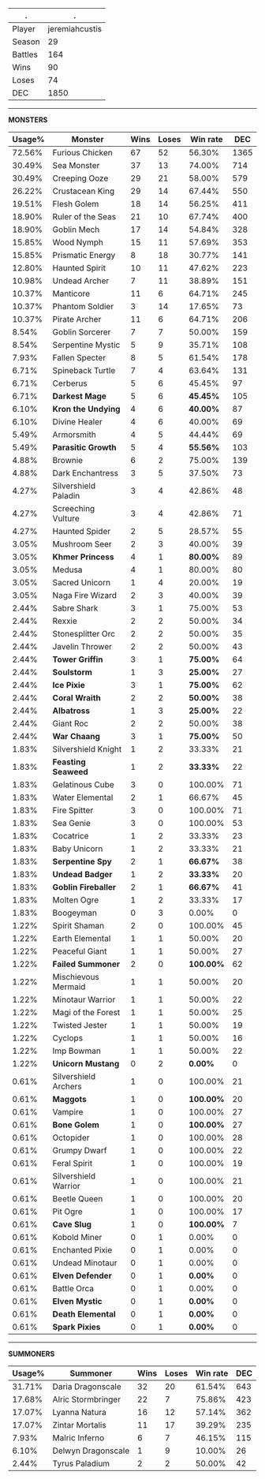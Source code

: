 .|.
|-|-
Player|jeremiahcustis
Season|29
Battles|164
Wins|90
Loses|74
DEC|1850

---
**MONSTERS**

Usage%|Monster|Wins|Loses|Win rate|DEC|
-|-|-|-|-|-|
72.56%|Furious Chicken|67|52|56.30%|1365|
30.49%|Sea Monster|37|13|74.00%|714|
30.49%|Creeping Ooze|29|21|58.00%|579|
26.22%|Crustacean King|29|14|67.44%|550|
19.51%|Flesh Golem|18|14|56.25%|411|
18.90%|Ruler of the Seas|21|10|67.74%|400|
18.90%|Goblin Mech|17|14|54.84%|328|
15.85%|Wood Nymph|15|11|57.69%|353|
15.85%|Prismatic Energy|8|18|30.77%|141|
12.80%|Haunted Spirit|10|11|47.62%|223|
10.98%|Undead Archer|7|11|38.89%|151|
10.37%|Manticore|11|6|64.71%|245|
10.37%|Phantom Soldier|3|14|17.65%|73|
10.37%|Pirate Archer|11|6|64.71%|206|
8.54%|Goblin Sorcerer|7|7|50.00%|159|
8.54%|Serpentine Mystic|5|9|35.71%|108|
7.93%|Fallen Specter|8|5|61.54%|178|
6.71%|Spineback Turtle|7|4|63.64%|131|
6.71%|Cerberus|5|6|45.45%|97|
6.71%|**Darkest Mage**|5|6|**45.45%**|105|
6.10%|**Kron the Undying**|4|6|**40.00%**|87|
6.10%|Divine Healer|4|6|40.00%|69|
5.49%|Armorsmith|4|5|44.44%|69|
5.49%|**Parasitic Growth**|5|4|**55.56%**|103|
4.88%|Brownie|6|2|75.00%|139|
4.88%|Dark Enchantress|3|5|37.50%|73|
4.27%|Silvershield Paladin|3|4|42.86%|48|
4.27%|Screeching Vulture|3|4|42.86%|71|
4.27%|Haunted Spider|2|5|28.57%|55|
3.05%|Mushroom Seer|2|3|40.00%|39|
3.05%|**Khmer Princess**|4|1|**80.00%**|89|
3.05%|Medusa|4|1|80.00%|80|
3.05%|Sacred Unicorn|1|4|20.00%|19|
3.05%|Naga Fire Wizard|2|3|40.00%|39|
2.44%|Sabre Shark|3|1|75.00%|53|
2.44%|Rexxie|2|2|50.00%|34|
2.44%|Stonesplitter Orc|2|2|50.00%|35|
2.44%|Javelin Thrower|2|2|50.00%|43|
2.44%|**Tower Griffin**|3|1|**75.00%**|64|
2.44%|**Soulstorm**|1|3|**25.00%**|27|
2.44%|**Ice Pixie**|3|1|**75.00%**|62|
2.44%|**Coral Wraith**|2|2|**50.00%**|38|
2.44%|**Albatross**|1|3|**25.00%**|22|
2.44%|Giant Roc|2|2|50.00%|38|
2.44%|**War Chaang**|3|1|**75.00%**|50|
1.83%|Silvershield Knight|1|2|33.33%|21|
1.83%|**Feasting Seaweed**|1|2|**33.33%**|22|
1.83%|Gelatinous Cube|3|0|100.00%|71|
1.83%|Water Elemental|2|1|66.67%|45|
1.83%|Fire Spitter|3|0|100.00%|71|
1.83%|Sea Genie|3|0|100.00%|53|
1.83%|Cocatrice|1|2|33.33%|23|
1.83%|Baby Unicorn|1|2|33.33%|21|
1.83%|**Serpentine Spy**|2|1|**66.67%**|38|
1.83%|**Undead Badger**|1|2|**33.33%**|20|
1.83%|**Goblin Fireballer**|2|1|**66.67%**|41|
1.83%|Molten Ogre|1|2|33.33%|17|
1.83%|Boogeyman|0|3|0.00%|0|
1.22%|Spirit Shaman|2|0|100.00%|45|
1.22%|Earth Elemental|1|1|50.00%|20|
1.22%|Peaceful Giant|1|1|50.00%|27|
1.22%|**Failed Summoner**|2|0|**100.00%**|62|
1.22%|Mischievous Mermaid|1|1|50.00%|20|
1.22%|Minotaur Warrior|1|1|50.00%|22|
1.22%|Magi of the Forest|1|1|50.00%|25|
1.22%|Twisted Jester|1|1|50.00%|19|
1.22%|Cyclops|1|1|50.00%|16|
1.22%|Imp Bowman|1|1|50.00%|22|
1.22%|**Unicorn Mustang**|0|2|**0.00%**|0|
0.61%|Silvershield Archers|1|0|100.00%|21|
0.61%|**Maggots**|1|0|**100.00%**|20|
0.61%|Vampire|1|0|100.00%|27|
0.61%|**Bone Golem**|1|0|**100.00%**|27|
0.61%|Octopider|1|0|100.00%|28|
0.61%|Grumpy Dwarf|1|0|100.00%|22|
0.61%|Feral Spirit|1|0|100.00%|19|
0.61%|Silvershield Warrior|1|0|100.00%|21|
0.61%|Beetle Queen|1|0|100.00%|20|
0.61%|Pit Ogre|1|0|100.00%|17|
0.61%|**Cave Slug**|1|0|**100.00%**|7|
0.61%|Kobold Miner|0|1|0.00%|0|
0.61%|Enchanted Pixie|0|1|0.00%|0|
0.61%|Undead Minotaur|0|1|0.00%|0|
0.61%|**Elven Defender**|0|1|**0.00%**|0|
0.61%|Battle Orca|0|1|0.00%|0|
0.61%|**Elven Mystic**|0|1|**0.00%**|0|
0.61%|**Death Elemental**|0|1|**0.00%**|0|
0.61%|**Spark Pixies**|0|1|**0.00%**|0|

---
**SUMMONERS**

Usage%|Summoner|Wins|Loses|Win rate|DEC|
-|-|-|-|-|-|
31.71%|Daria Dragonscale|32|20|61.54%|643|
17.68%|Alric Stormbringer|22|7|75.86%|423|
17.07%|Lyanna Natura|16|12|57.14%|362|
17.07%|Zintar Mortalis|11|17|39.29%|235|
7.93%|Malric Inferno|6|7|46.15%|115|
6.10%|Delwyn Dragonscale|1|9|10.00%|26|
2.44%|Tyrus Paladium|2|2|50.00%|42|
